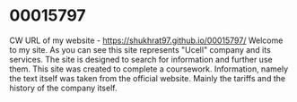 # 00015797
CW URL of my website - https://shukhrat97.github.io/00015797/ Welcome to my site. As you can see this site represents "Ucell" company and its services. The site is designed to search for information and further use them. This site was created to complete a coursework. Information, namely the text itself was taken from the official website. Mainly the tariffs and the history of the company itself.
